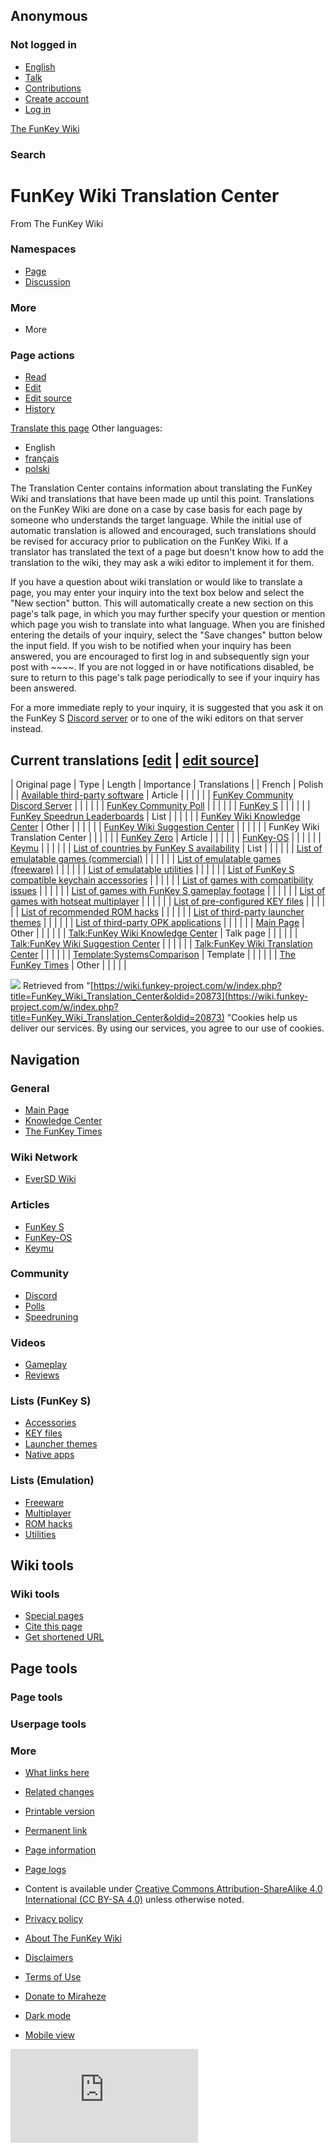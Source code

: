 ## Anonymous

### Not logged in

* [English](#)
* [Talk](/wiki/Special:MyTalk "Discussion about edits from this IP address [n]")
* [Contributions](/wiki/Special:MyContributions "A list of edits made from this IP address [y]")
* [Create account](/w/index.php?title=Special:CreateAccount&returnto=FunKey+Wiki+Translation+Center "You are encouraged to create an account and log in; however, it is not mandatory")
* [Log in](/w/index.php?title=Special:UserLogin&returnto=FunKey+Wiki+Translation+Center "You are encouraged to log in; however, it is not mandatory [o]")

[The FunKey Wiki](/wiki/Main_Page)

### Search

# FunKey Wiki Translation Center

From The FunKey Wiki

### Namespaces

* [Page](/wiki/FunKey_Wiki_Translation_Center "View the content page [c]")
* [Discussion](/wiki/Talk:FunKey_Wiki_Translation_Center "Discussion about the content page [t]")

### More

* More

### Page actions

* [Read](/wiki/FunKey_Wiki_Translation_Center)
* [Edit](/w/index.php?title=FunKey_Wiki_Translation_Center&veaction=edit "Edit this page [v]")
* [Edit source](/w/index.php?title=FunKey_Wiki_Translation_Center&action=edit "Edit this page [e]")
* [History](/w/index.php?title=FunKey_Wiki_Translation_Center&action=history "Past revisions of this page [h]")

[Translate this page](/w/index.php?title=Special:Translate&group=page-FunKey+Wiki+Translation+Center&action=page&filter= "Special:Translate") Other languages:

* English
* [français](/wiki/FunKey_Wiki_Translation_Center/fr "Centre de Traduction du Wiki FunKey (100% translated)")
* [polski](/wiki/FunKey_Wiki_Translation_Center/pl "Centrum Tłumaczeń FunKey Wiki (100% translated)")

The Translation Center contains information about translating the FunKey Wiki and translations that have been made up until this point. Translations on the FunKey Wiki are done on a case by case basis for each page by someone who understands the target language. While the initial use of automatic translation is allowed and encouraged, such translations should be revised for accuracy prior to publication on the FunKey Wiki. If a translator has translated the text of a page but doesn't know how to add the translation to the wiki, they may ask a wiki editor to implement it for them.

If you have a question about wiki translation or would like to translate a page, you may enter your inquiry into the text box below and select the "New section" button. This will automatically create a new section on this page's talk page, in which you may further specify your question or mention which page you wish to translate into what language. When you are finished entering the details of your inquiry, select the "Save changes" button below the input field. If you wish to be notified when your inquiry has been answered, you are encouraged to first log in and subsequently sign your post with ~~~~. If you are not logged in or have notifications disabled, be sure to return to this page's talk page periodically to see if your inquiry has been answered.

For a more immediate reply to your inquiry, it is suggested that you ask it on the FunKey S [Discord server](https://discord.gg/G9kCvjg) or to one of the wiki editors on that server instead.

## Current translations [[edit](/w/index.php?title=FunKey_Wiki_Translation_Center&veaction=edit&section=1 "Edit section: Current translations") | [edit source](/w/index.php?title=FunKey_Wiki_Translation_Center&action=edit&section=1 "Edit section: Current translations")]

| Original page | Type | Length | Importance | Translations |
| French | Polish |
| [Available third-party software](/wiki/Available_third-party_software "Available third-party software") | Article |  |  |  |  |
| [FunKey Community Discord Server](/wiki/FunKey_Community_Discord_Server "FunKey Community Discord Server") |  |  |  |  |
| [FunKey Community Poll](/wiki/FunKey_Community_Poll "FunKey Community Poll") |  |  |  |  |
| [FunKey S](/wiki/FunKey_S "FunKey S") |  |  |  |  |
| [FunKey Speedrun Leaderboards](/wiki/FunKey_Speedrun_Leaderboards "FunKey Speedrun Leaderboards") | List |  |  |  |  |
| [FunKey Wiki Knowledge Center](/wiki/FunKey_Wiki_Knowledge_Center "FunKey Wiki Knowledge Center") | Other |  |  |  |  |
| [FunKey Wiki Suggestion Center](/wiki/FunKey_Wiki_Suggestion_Center "FunKey Wiki Suggestion Center") |  |  |  |  |
| FunKey Wiki Translation Center |  |  |  |  |
| [FunKey Zero](/wiki/FunKey_Zero "FunKey Zero") | Article |  |  |  |  |
| [FunKey-OS](/wiki/FunKey-OS "FunKey-OS") |  |  |  |  |
| [Keymu](/wiki/Keymu "Keymu") |  |  |  |  |
| [List of countries by FunKey S availability](/wiki/List_of_countries_by_FunKey_S_availability "List of countries by FunKey S availability") | List |  |  |  |  |
| [List of emulatable games (commercial)](/wiki/List_of_emulatable_games_(commercial) "List of emulatable games (commercial)") |  |  |  |  |
| [List of emulatable games (freeware)](/wiki/List_of_emulatable_games_(freeware) "List of emulatable games (freeware)") |  |  |  |  |
| [List of emulatable utilities](/wiki/List_of_emulatable_utilities "List of emulatable utilities") |  |  |  |  |
| [List of FunKey S compatible keychain accessories](/wiki/List_of_FunKey_S_compatible_keychain_accessories "List of FunKey S compatible keychain accessories") |  |  |  |  |
| [List of games with compatibility issues](/wiki/List_of_games_with_compatibility_issues "List of games with compatibility issues") |  |  |  |  |
| [List of games with FunKey S gameplay footage](/wiki/List_of_games_with_FunKey_S_gameplay_footage "List of games with FunKey S gameplay footage") |  |  |  |  |
| [List of games with hotseat multiplayer](/wiki/List_of_games_with_hotseat_multiplayer "List of games with hotseat multiplayer") |  |  |  |  |
| [List of pre-configured KEY files](/wiki/List_of_pre-configured_KEY_files "List of pre-configured KEY files") |  |  |  |  |
| [List of recommended ROM hacks](/wiki/List_of_recommended_ROM_hacks "List of recommended ROM hacks") |  |  |  |  |
| [List of third-party launcher themes](/wiki/List_of_third-party_launcher_themes "List of third-party launcher themes") |  |  |  |  |
| [List of third-party OPK applications](/wiki/List_of_third-party_OPK_applications "List of third-party OPK applications") |  |  |  |  |
| [Main Page](/wiki/Main_Page "Main Page") | Other |  |  |  |  |
| [Talk:FunKey Wiki Knowledge Center](/wiki/Talk:FunKey_Wiki_Knowledge_Center "Talk:FunKey Wiki Knowledge Center") | Talk page |  |  |  |  |
| [Talk:FunKey Wiki Suggestion Center](/wiki/Talk:FunKey_Wiki_Suggestion_Center "Talk:FunKey Wiki Suggestion Center") |  |  |  |  |
| [Talk:FunKey Wiki Translation Center](/wiki/Talk:FunKey_Wiki_Translation_Center "Talk:FunKey Wiki Translation Center") |  |  |  |  |
| [Template:SystemsComparison](/wiki/Template:SystemsComparison "Template:SystemsComparison") | Template |  |  |  |  |
| [The FunKey Times](/wiki/The_FunKey_Times "The FunKey Times") | Other |  |  |  |  |

![](https://wiki.funkey-project.com/wiki/Special:CentralAutoLogin/start?type=1x1) Retrieved from "[https://wiki.funkey-project.com/w/index.php?title=FunKey_Wiki_Translation_Center&oldid=20873](https://wiki.funkey-project.com/w/index.php?title=FunKey_Wiki_Translation_Center&oldid=20873) "Cookies help us deliver our services. By using our services, you agree to our use of cookies.

## Navigation

### General

* [Main Page](/wiki/Main_Page)
* [Knowledge Center](/wiki/FunKey_Wiki_Knowledge_Center)
* [The FunKey Times](/wiki/The_FunKey_Times)

### Wiki Network

* [EverSD Wiki](https://eversd.miraheze.org/wiki/Main_Page)

### Articles

* [FunKey S](/wiki/FunKey_S)
* [FunKey-OS](/wiki/FunKey-OS)
* [Keymu](/wiki/Keymu)

### Community

* [Discord](/wiki/FunKey_Community_Discord_Server)
* [Polls](/wiki/FunKey_Community_Poll)
* [Speedruning](/wiki/FunKey_Speedrun_Leaderboards)

### Videos

* [Gameplay](/wiki/List_of_games_with_FunKey_S_gameplay_footage)
* [Reviews](/wiki/The_FunKey_Times#Media_Reviews)

### Lists (FunKey S)

* [Accessories](/wiki/List_of_FunKey_S_compatible_keychain_accessories)
* [KEY files](/wiki/List_of_pre-configured_KEY_files)
* [Launcher themes](/wiki/List_of_third-party_launcher_themes)
* [Native apps](/wiki/List_of_third-party_OPK_applications)

### Lists (Emulation)

* [Freeware](/wiki/List_of_emulatable_games_(freeware))
* [Multiplayer](/wiki/List_of_games_with_hotseat_multiplayer)
* [ROM hacks](/wiki/List_of_recommended_ROM_hacks)
* [Utilities](/wiki/List_of_emulatable_utilities)

## Wiki tools

### Wiki tools

* [Special pages](/wiki/Special:SpecialPages "A list of all special pages [q]")
* [Cite this page](/w/index.php?title=Special:CiteThisPage&page=FunKey_Wiki_Translation_Center&id=20873&wpFormIdentifier=titleform "Information on how to cite this page")
* [Get shortened URL](/w/index.php?title=Special:UrlShortener&url=https%3A%2F%2Fwiki.funkey-project.com%2Fwiki%2FFunKey_Wiki_Translation_Center)

## Page tools

### Page tools

### Userpage tools

### More

* [What links here](/wiki/Special:WhatLinksHere/FunKey_Wiki_Translation_Center "A list of all wiki pages that link here [j]")
* [Related changes](/wiki/Special:RecentChangesLinked/FunKey_Wiki_Translation_Center "Recent changes in pages linked from this page [k]")
* [Printable version](javascript:print(); "Printable version of this page [p]")
* [Permanent link](/w/index.php?title=FunKey_Wiki_Translation_Center&oldid=20873 "Permanent link to this revision of the page")
* [Page information](/w/index.php?title=FunKey_Wiki_Translation_Center&action=info "More information about this page")
* [Page logs](/w/index.php?title=Special:Log&page=FunKey+Wiki+Translation+Center)

* Content is available under [Creative Commons Attribution-ShareAlike 4.0 International (CC BY-SA 4.0)](https://creativecommons.org/licenses/by-sa/4.0/) unless otherwise noted.

* [Privacy policy](https://meta.miraheze.org/wiki/Privacy_Policy "m:Privacy Policy")
* [About The FunKey Wiki](/wiki/The_FunKey_Wiki:About "The FunKey Wiki:About")
* [Disclaimers](/wiki/The_FunKey_Wiki:General_disclaimer "The FunKey Wiki:General disclaimer")
* [Terms of Use](https://meta.miraheze.org/wiki/Terms_of_Use "m:Terms of Use")
* [Donate to Miraheze](https://meta.miraheze.org/wiki/Donate "m:Donate")
* [Dark mode](#)
* [Mobile view](https://wiki.funkey-project.com/w/index.php?title=FunKey_Wiki_Translation_Center&mobileaction=toggle_view_mobile)

![](https://matomo.miraheze.org/matomo.php?idsite=6355&rec=1&action_name=FunKey_Wiki_Translation_Center)
